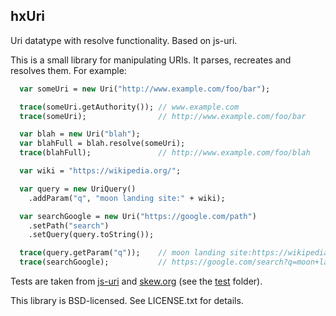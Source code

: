 hxUri
-----

Uri datatype with resolve functionality. Based on js-uri.

This is a small library for manipulating URIs. It parses,
recreates and resolves them. For example:

```haxe  
  var someUri = new Uri("http://www.example.com/foo/bar");

  trace(someUri.getAuthority()); // www.example.com
  trace(someUri);                // http://www.example.com/foo/bar

  var blah = new Uri("blah");
  var blahFull = blah.resolve(someUri);
  trace(blahFull);               // http://www.example.com/foo/blah

  var wiki = "https://wikipedia.org/";

  var query = new UriQuery()
    .addParam("q", "moon landing site:" + wiki);

  var searchGoogle = new Uri("https://google.com/path")
    .setPath("search")
    .setQuery(query.toString());

  trace(query.getParam("q"));    // moon landing site:https://wikipedia.org/
  trace(searchGoogle);           // https://google.com/search?q=moon+landing+site%3Ahttps%3A%2F%2Fwikipedia.org%2F
```

Tests are taken from [js-uri](https://code.google.com/archive/p/js-uri/) and [skew.org](http://web.archive.org/web/20150518202232/https://skew.org/uri/uri_tests.html) (see the [test](test/) folder).

This library is BSD-licensed.  See LICENSE.txt for details.